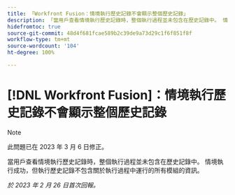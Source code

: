 ```yaml
---
title: 「Workfront Fusion：情境執行歷史記錄不會顯示整個歷史記錄」
description: 「當用戶查看情境執行歷史記錄時，整個執行過程並未包含在歷史記錄中。 情境執行成功，但執行歷史記錄不包含關於執行過程中運行的所有模組的資訊」
hidefromtoc: true
source-git-commit: 48d4f681fcae589b2c39de9a73d29c1f6f851f8f
workflow-type: tm+mt
source-wordcount: '104'
ht-degree: 100%

---
```



# [!DNL Workfront Fusion]：情境執行歷史記錄不會顯示整個歷史記錄

>[!NOTE]
>
>此問題已在 2023 年 3 月 6 日修正。

當用戶查看情境執行歷史記錄時，整個執行過程並未包含在歷史記錄中。 情境執行成功，但執行歷史記錄不包含關於執行過程中運行的所有模組的資訊。

_於 2023 年 2 月 26 日首次回報。_

